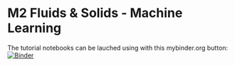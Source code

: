 # M2 Fluids & Solids - Machine Learning

The tutorial notebooks can be lauched using with this mybinder.org button:
[![Binder](https://mybinder.org/badge_logo.svg)](https://mybinder.org/v2/gh/celoy/M2FluidsSolids-MachineLearning/master)


